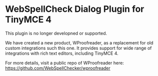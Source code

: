 # WebSpellCheck Dialog Plugin for TinyMCE 4

This plugin is no longer developned or supported.

We have created a new product, WProofreader, as a replacement for old custom integrations such this one. It provides support for wide range of integrations with rich text editors, including TinyMCE 4. 

For more details, visit a public repo of WProofreader here: https://github.com/WebSpellChecker/wproofreader
